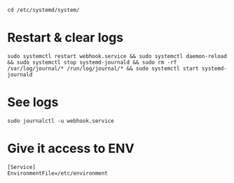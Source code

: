 ```
cd /etc/systemd/system/
```

# Restart & clear logs

```
sudo systemctl restart webhook.service && sudo systemctl daemon-reload && sudo systemctl stop systemd-journald && sudo rm -rf /var/log/journal/* /run/log/journal/* && sudo systemctl start systemd-journald
```

# See logs

```
sudo journalctl -u webhook.service
```


# Give it access to ENV
```
[Service]
EnvironmentFile=/etc/environment
```
